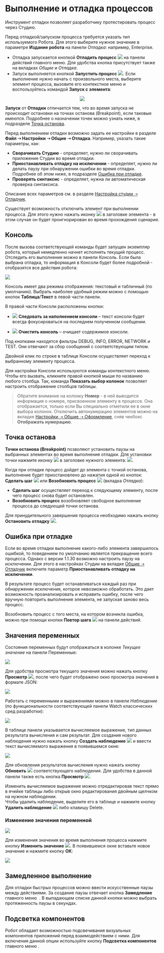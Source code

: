 # Выполнение и отладка процессов

Инструмент отладки позволяет разработчику протестировать процесс через Студию.

Перед отладкой/запуском процесса требуется указать тип используемого Робота. Для этого выберите нужное значение в параметре **Издание робота** на панели *Отладка*: например, Enterprise.

* Отладка запускается кнопкой **Отладить процесс** ![](<../../../.gitbook/assets/1 (126).png>) на панели действий главного меню. Для удобства кнопка присутствует также на вкладках *Общие* и *Отладка*. 
* Запуск выполняется кнопкой **Запустить процесс** ![](<../../../.gitbook/assets/0 (182).png>). Если выполнение нужно начать с произвольного места, выберите элемент процесса, вызовите его контекстное меню и воспользуйтесь командой **Запуск с элемента**:

<div style="text-align: center;">

![](<../../../.gitbook/assets/image (877).png>)

</div>

**Запуск** от **Отладки** отличается тем, что во время запуска не происходит остановки на точках останова (Breakpoint), если таковые имеются. Подробнее о назначении точек можно узнать ниже, в подразделе [Точка останова](https://docs.primo-rpa.ru/primo-rpa/primo-studio/process/debug#tochka-ostanova).
  
Перед выполнением отладки возможно задать ее настройки в разделе **Файл ➝ Настройки ➝ Общие ➝ Отладка**. Например, указать такие параметры, как:
* **Сворачивать Студию** - определяет, нужно ли сворачивать приложение Студии во время отладки.
* **Приостанавливать отладку на исключении** - определяет, нужно ли делать паузу при обнаружении ошибки во время отладки. Подробнее об этом ниже, в подразделе [Ошибка при отладке](https://docs.primo-rpa.ru/primo-rpa/primo-studio/process/debug#oshibka-pri-otladke).
* **Проверять синтаксис** - определяет, нужна ли автоматическая проверка синтаксиса.
 
Описание всех параметров см. в разделе [Настройка студии ➝ Отладчик](https://docs.primo-rpa.ru/primo-rpa/primo-studio/settings#otladchik).
  
Существует возможность отключить элемент при выполнении процесса. Для этого нужно нажать иконку ![](../../../.gitbook/assets/ignore.png) в заголовке элемента - в этом случае он будет проигнорирован во время прохождения сценария.

## Консоль

После вызова соответствующей команды будет запущен экземпляр робота, который немедленно начнет исполнять текущий процесс. Отследить его выполнение можно в панели *Консоль*. Если была выбрана отладка, то информация в Консоли будет более подробной - отобразятся все действия робота:

![](<../../../.gitbook/assets/2 (8).png>)

Консоль имеет два режима отображения: текстовый и табличный (по умолчанию). Выбрать наиболее удобный режим можно с помощью кнопок **Таблица**/**Текст** в левой части панели.
  
В правой части Консоли расположены кнопки:

* ![](<../../../.gitbook/assets/3 (10).png>) **Следовать за наполнением консоли** – текст консоли будет всегда фокусироваться на последнем полученном сообщении.

* ![](<../../../.gitbook/assets/4 (8).png>) **Очистить консоль** – очищает содержимое консоли.

Под кнопками находятся фильтры DEBUG, INFO, ERROR, NETWORK и TEST. Они отвечают за сбор сообщений с соответствующим типом.
  
Двойной клик по строке в таблице Консоли осуществляет переход к выбранному элементу процесса.

Для настройки Консоли используются команды контекстного меню. Чтобы его вызвать, кликните правой кнопкой мыши по названию любого столбца. Так, команда **Показать выбор колонок** позволяет настроить отображение столбцов таблицы.
>  Обратите внимание на колонку **Номер** - в ней выводится информация о номере, присвоенном элементу в процессе. Она отображается, только если Вы специально отметили ее в окне выбора колонок. Отключить автонумерацию элементов можно на вкладке [Настройки ➝ Общие ➝ Оформление](https://docs.primo-rpa.ru/primo-rpa/primo-studio/settings#oformlenie), сняв чекбокс **Отображать нумерацию**.

## Точка останова

**Точки останова (Breakpoint)** позволяют установить паузы на выбранных элементах во время выполнения отладки. Для установки точки нажмите иконку ![](<../../../.gitbook/assets/6 (1).png>) в заголовке нужного элемента: ![](../../../.gitbook/assets/001.png).

Когда при отладке процесс дойдет до элемента с точкой останова, выполнение будет приостановлено до нажатия одной из кнопок: **Сделать шаг** ![](<../../../.gitbook/assets/9 (4).png>) или **Возобновить процесс** ![](../../../.gitbook/assets/10.png) (вкладка *Отладка*):
* **Сделать шаг** осуществляет переход к следующему элементу, после чего процесс снова будет остановлен. 
* **Возобновить процесс** возобновляет свободное выполнение процесса до следующей точки останова.

Для принудительного завершения процесса необходимо нажать кнопку **Остановить отладку** ![](<../../../.gitbook/assets/11 (2).png>).

## Ошибка при отладке

Если во время отладки выполнение какого-либо элемента завершилось ошибкой, то поведением по умолчанию является прекращение всего процесса. Однако с версии 1.1.30 возможно настроить паузу на исключении. Для этого в настройках Студии на вкладке [Общие ➝ Отладчик](https://docs.primo-rpa.ru/primo-rpa/primo-studio/settings#otladchik) включите параметр **Приостанавливать отладку на исключении**.

В результате процесс будет останавливаться каждый раз при обнаружении исключения, которое невозможно обработать. Это дает возможность проанализировать и исправить ошибку, после чего вручную повторить выполнение элемента, не запуская заново весь процесс. 

Возобновить процесс с того места, на котором возникла ошибка, можно при помощи кнопки **Повтор шага** ![](<../../../.gitbook/assets/Повтор шага.png>) на панели действий.

## Значения переменных

Состояния переменных будут отображаться в колонке *Текущее значение* на панели Переменные:

![](<../../../.gitbook/assets/001 (4).png>)

Для удобства просмотра текущего значения можно нажать кнопку **Просмотр** ![](../../../.gitbook/assets/ViewVariable.png), после чего будет отображено окно просмотра значения в формате JSON:

![](<../../../.gitbook/assets/001 (6).png>)

Работать с переменными и выражениями можно в панели *Наблюдение* (по функциональности соответствующей панели Watch классических сред разработки):

![](<../../../.gitbook/assets/001 (18).png>)

В таблице панели указывается вычисляемое выражение, тип данных результата вычисления и сам результат. Для создания нового наблюдения нужно нажать кнопку **Создать наблюдение** ![](<../../../.gitbook/assets/12 (2) (3) (1) (1) (2) (1).png>) и ввести текст вычисляемого выражения в появившемся окне:

![](../../../.gitbook/assets/15.png)

Для обновления результатов вычисления нужно нажать кнопку **Обновить** ![](../../../.gitbook/assets/RefreshWatch.png) соответствующего наблюдения. Для удобства в данной панели также есть кнопка **Просмотр** ![](../../../.gitbook/assets/ViewVariable.png).

Изменить вычисляемое выражение можно отредактировав текст прямо в ячейке таблицы либо открыв окно редактирования двойным щелчком на нужном наблюдении.\
Чтобы удалить наблюдение, выделите его в таблице и нажмите кнопку **Удалить наблюдение** ![](<../../../.gitbook/assets/13 (1) (1) (2) (1) (1) (2) (1).png>) либо клавишу Delete.

### Изменение значения переменной

![](<../../../.gitbook/assets/image (607).png>)

Для изменения значения во время выполнения процесса нажмите кнопку **Изменить значение** ![](../../../.gitbook/assets/ChangeVariable.png). В появившемся окне вставьте новое значение и нажмите кнопку **ОК**:

![](<../../../.gitbook/assets/image (454).png>)


## Замедленное выполнение

Для отладки быстрых процессов можно ввести искусственные паузы между действиями. За создание паузы отвечает кнопка **Замедление** главного меню <img src="../../../.gitbook/assets/SlowStepOff.png" alt="" data-size="line"> . В выпадающем списке данной кнопки можно выбрать протяженность паузы в секундах.

## Подсветка компонентов

Робот обладает возможностью подсвечивания визуальных компонентов приложений перед взаимодействием с ними. Для включения данной опции используйте кнопку **Подсветка компонентов** главного меню <img src="../../../.gitbook/assets/btnHighlight32.png" alt="" data-size="line">.
